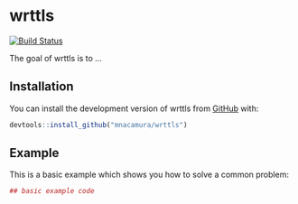 # wrttls

[![Build Status](https://travis-ci.org/mnacamura/wrttls.svg?branch=master)](https://travis-ci.org/mnacamura/wrttls)

The goal of wrttls is to ...

## Installation

You can install the development version of wrttls from [GitHub](https://github.com/mnacamura/wrttls) with:

``` r
devtools::install_github("mnacamura/wrttls")
```

## Example

This is a basic example which shows you how to solve a common problem:

``` r
## basic example code
```


